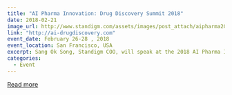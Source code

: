 ```yaml
---
title: "AI Pharma Innovation: Drug Discovery Summit 2018"
date: 2018-02-21
image_url: http://www.standigm.com/assets/images/post_attach/aipharma2018.png
link: "http://ai-drugdiscovery.com"
event_date: February 26-28 , 2018
event_location: San Francisco, USA
excerpt: Sang Ok Song, Standigm COO, will speak at the 2018 AI Pharma Innovation Drug Discovery.
categories:
  - Event
---
```


[Read more](http://ai-drugdiscovery.com/partnership/partners/)
